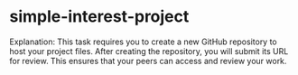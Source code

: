 # simple-interest-project
Explanation: This task requires you to create a new GitHub repository to host your project files. After creating the repository, you will submit its URL for review. This ensures that your peers can access and review your work.
